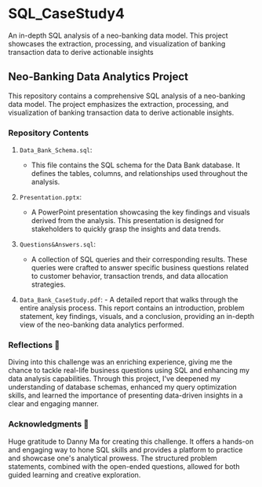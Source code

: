 # SQL_CaseStudy4
An in-depth SQL analysis of a neo-banking data model. This project showcases the extraction, processing, and visualization of banking transaction data to derive actionable insights

## Neo-Banking Data Analytics Project

This repository contains a comprehensive SQL analysis of a neo-banking data model. The project emphasizes the extraction, processing, and visualization of banking transaction data to derive actionable insights. 

### Repository Contents

1.  `Data_Bank_Schema.sql`: 
    - This file contains the SQL schema for the Data Bank database. It defines the tables, columns, and relationships used throughout the analysis.

2.  `Presentation.pptx`: 
    - A PowerPoint presentation showcasing the key findings and visuals derived from the analysis. This presentation is designed for stakeholders to quickly grasp the insights and data trends.

3.  `Questions&Answers.sql`: 
    - A collection of SQL queries and their corresponding results. These queries were crafted to answer specific business questions related to customer behavior, transaction trends, and data allocation strategies.

4.   `Data_Bank_CaseStudy.pdf`:
    - A detailed report that walks through the entire analysis process. This report contains an introduction, problem statement, key findings, visuals, and a conclusion, providing an in-depth view of the neo-banking data analytics performed.

### Reflections 💭

Diving into this challenge was an enriching experience, giving me the chance to tackle real-life business questions using SQL and enhancing my data analysis capabilities. Through this project, I've deepened my understanding of database schemas, enhanced my query optimization skills, and learned the importance of presenting data-driven insights in a clear and engaging manner.

### Acknowledgments 🙏

Huge gratitude to Danny Ma for creating this challenge. It offers a hands-on and engaging way to hone SQL skills and provides a platform to practice and showcase one's analytical prowess. The structured problem statements, combined with the open-ended questions, allowed for both guided learning and creative exploration.
